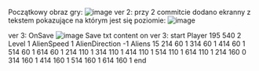 

Początkowy obraz gry:
![image](https://github.com/user-attachments/assets/20fb7768-5a01-4e71-a7e0-f5d9f485a1c6)
ver 2:
przy 2 commitcie dodano ekranny z tekstem pokazujące na którym jest się poziomie: 
![image](https://github.com/user-attachments/assets/c4ab577d-1866-4858-9d2a-f0ca76fcf065)

ver 3:
OnSave
![image](https://github.com/user-attachments/assets/a43a54c5-76af-414b-99f6-a994c5c1441c)
Save txt content on ver 3:
start
Player 195 540 2
Level 1
AlienSpeed 1
AlienDirection -1
Aliens 15
214 60 1
314 60 1
414 60 1
514 60 1
614 60 1
214 110 1
314 110 1
414 110 1
514 110 1
614 110 1
214 160 0
314 160 1
414 160 1
514 160 1
614 160 1
end
